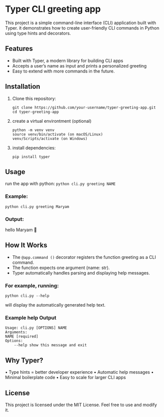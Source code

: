 # Typer CLI greeting app
This project is a simple command-line interface (CLI) application built with Typer.
it demonstrates how to create user-friendly CLI commands in Python using type hints and decorators.
## Features
- Built with Typer, a modern library for building CLI apps
- Accepts a user’s name as input and prints a personalized greeting
- Easy to extend with more commands in the future.
## Installation
1. Clone this repository:
    ```
    git clone https://github.com/your-username/typer-greeting-app.git
    cd typer-greeting-app
    ```
2. create a virtual environtment (optional)
    ```
    python -m venv venv
    source venv/bin/activate (on macOS/Linux)
    venv/Scripts/activate (on Windows)
    ```
3. install dependencies:
    ```
    pip install typer
    ```
## Usage
run the app with python:
    ```
    python cli.py greeting NAME
    ```
### Example:
```
python cli.py greeting Maryam
```
### Output:
hello Maryam 👋
## How It Works
- The ``` @app.command () ``` decorator registers the function greeting as a CLI command.
- The function expects one argument (name: str).
- Typer automatically handles parsing and displaying help messages.
### For example, running:
```
python cli.py --help
```
will display the automatically generated help text.
### Example help Output
```
Usage: cli.py [OPTIONS] NAME
Arguments:
NAME [required]
Options:
    --help show this message and exit
```
## Why Typer?
•	Type hints = better developer experience
•	Automatic help messages
•	Minimal boilerplate code
•	Easy to scale for larger CLI apps
## License
This project is licensed under the MIT License. Feel free to use and modify it.

